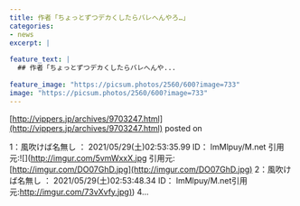 ```yaml
---
title: 作者「ちょっとずつデカくしたらバレへんやろ…」
categories:
- news
excerpt: |
  
feature_text: |
  ## 作者「ちょっとずつデカくしたらバレへんや...
  
feature_image: "https://picsum.photos/2560/600?image=733"
image: "https://picsum.photos/2560/600?image=733"
---
```


[http://vippers.jp/archives/9703247.html](http://vippers.jp/archives/9703247.html)
posted on 

<!--more-->

1：風吹けば名無し ： 2021/05/29(土)02:53:35.99 ID： lmMlpuy/M.net 引用元:![](http://imgur.com/5vmWxxX.jpg 引用元:[http://imgur.com/DO07GhD.jpg](http://imgur.com/DO07GhD.jpg) 2：風吹けば名無し ： 2021/05/29(土)02:53:48.34 ID： lmMlpuy/M.net引用元:[http://imgur.com/73vXvfy.jpg)](http://imgur.com/73vXvfy.jpg)) 4...
